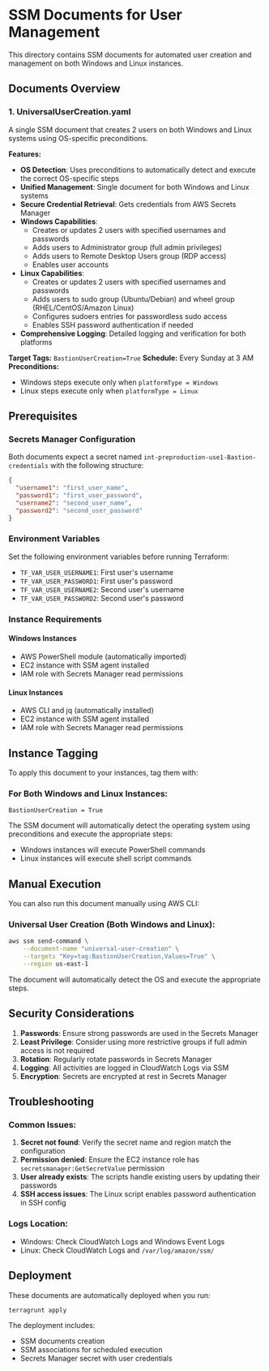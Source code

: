 # SSM Documents for User Management

This directory contains SSM documents for automated user creation and management on both Windows and Linux instances.

## Documents Overview

### 1. UniversalUserCreation.yaml
A single SSM document that creates 2 users on both Windows and Linux systems using OS-specific preconditions.

**Features:**
- **OS Detection**: Uses preconditions to automatically detect and execute the correct OS-specific steps
- **Unified Management**: Single document for both Windows and Linux systems
- **Secure Credential Retrieval**: Gets credentials from AWS Secrets Manager
- **Windows Capabilities**:
  - Creates or updates 2 users with specified usernames and passwords
  - Adds users to Administrator group (full admin privileges)
  - Adds users to Remote Desktop Users group (RDP access)
  - Enables user accounts
- **Linux Capabilities**:
  - Creates or updates 2 users with specified usernames and passwords
  - Adds users to sudo group (Ubuntu/Debian) and wheel group (RHEL/CentOS/Amazon Linux)
  - Configures sudoers entries for passwordless sudo access
  - Enables SSH password authentication if needed
- **Comprehensive Logging**: Detailed logging and verification for both platforms

**Target Tags:** `BastionUserCreation=True`
**Schedule:** Every Sunday at 3 AM
**Preconditions:** 
- Windows steps execute only when `platformType = Windows`
- Linux steps execute only when `platformType = Linux`

## Prerequisites

### Secrets Manager Configuration
Both documents expect a secret named `int-preproduction-use1-Bastion-credentials` with the following structure:

```json
{
  "username1": "first_user_name",
  "password1": "first_user_password",
  "username2": "second_user_name", 
  "password2": "second_user_password"
}
```

### Environment Variables
Set the following environment variables before running Terraform:
- `TF_VAR_USER_USERNAME1`: First user's username
- `TF_VAR_USER_PASSWORD1`: First user's password
- `TF_VAR_USER_USERNAME2`: Second user's username
- `TF_VAR_USER_PASSWORD2`: Second user's password

### Instance Requirements

#### Windows Instances
- AWS PowerShell module (automatically imported)
- EC2 instance with SSM agent installed
- IAM role with Secrets Manager read permissions

#### Linux Instances
- AWS CLI and jq (automatically installed)
- EC2 instance with SSM agent installed
- IAM role with Secrets Manager read permissions

## Instance Tagging

To apply this document to your instances, tag them with:

### For Both Windows and Linux Instances:
```
BastionUserCreation = True
```

The SSM document will automatically detect the operating system using preconditions and execute the appropriate steps:
- Windows instances will execute PowerShell commands
- Linux instances will execute shell script commands

## Manual Execution

You can also run this document manually using AWS CLI:

### Universal User Creation (Both Windows and Linux):
```bash
aws ssm send-command \
    --document-name "universal-user-creation" \
    --targets "Key=tag:BastionUserCreation,Values=True" \
    --region us-east-1
```

The document will automatically detect the OS and execute the appropriate steps.

## Security Considerations

1. **Passwords**: Ensure strong passwords are used in the Secrets Manager
2. **Least Privilege**: Consider using more restrictive groups if full admin access is not required
3. **Rotation**: Regularly rotate passwords in Secrets Manager
4. **Logging**: All activities are logged in CloudWatch Logs via SSM
5. **Encryption**: Secrets are encrypted at rest in Secrets Manager

## Troubleshooting

### Common Issues:

1. **Secret not found**: Verify the secret name and region match the configuration
2. **Permission denied**: Ensure the EC2 instance role has `secretsmanager:GetSecretValue` permission
3. **User already exists**: The scripts handle existing users by updating their passwords
4. **SSH access issues**: The Linux script enables password authentication in SSH config

### Logs Location:
- Windows: Check CloudWatch Logs and Windows Event Logs
- Linux: Check CloudWatch Logs and `/var/log/amazon/ssm/`

## Deployment

These documents are automatically deployed when you run:

```bash
terragrunt apply
```

The deployment includes:
- SSM documents creation
- SSM associations for scheduled execution
- Secrets Manager secret with user credentials
